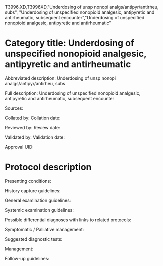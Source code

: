 T3996,XD,T3996XD,"Underdosing of unsp nonopi analgs/antipyr/antirheu, subs", "Underdosing of unspecified nonopioid analgesic, antipyretic and antirheumatic, subsequent encounter","Underdosing of unspecified nonopioid analgesic, antipyretic and antirheumatic"
# Category title: Underdosing of unspecified nonopioid analgesic, antipyretic and antirheumatic

Abbreviated description: Underdosing of unsp nonopi analgs/antipyr/antirheu, subs

Full description: Underdosing of unspecified nonopioid analgesic, antipyretic and antirheumatic, subsequent encounter

Sources:

Collated by:
Collation date:

Reviewed by:
Review date:

Validated by:
Validation date:

Approval UID:

# Protocol description

Presenting conditions:

History capture guidelines:

General examination guidelines:

Systemic examination guidelines:

Possible differential diagnoses with links to related protocols:

Symptomatic / Palliative management:

Suggested diagnostic tests:

Management:

Follow-up guidelines:
